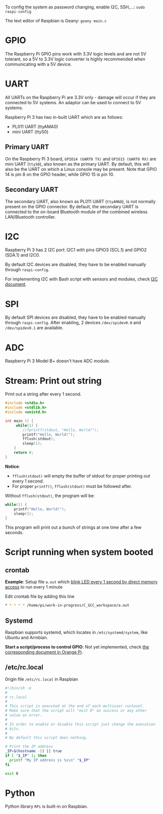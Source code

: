 To config the system as password changing, enable I2C, SSH,...: ``sudo raspi-config``

The text editor of Raspbian is Geany: ``geany main.c``

# GPIO

The Raspberry Pi GPIO pins work with 3.3V logic levels and are not 5V tolerant, so a 5V to 3.3V logic converter is highly recommended when communicating with a 5V device.

# UART

All UARTs on the Raspberry Pi are 3.3V only - damage will occur if they are connected to 5V systems. An adaptor can be used to connect to 5V systems. 

Raspberry Pi 3 has two in-built UART which are as follows:

* PL011 UART (ttyAMA0)
* mini UART (ttyS0)

## Primary UART

On the Raspberry Pi 3 board, ``GPIO14 (UART0 TX)`` and ``GPIO15 (UART0 RX)`` are mini UART (``ttyS0``), also known as the primary UART. By default, this will also be the UART on which a Linux console may be present. Note that GPIO 14 is pin 8 on the GPIO header, while GPIO 15 is pin 10.

## Secondary UART

The secondary UART, also known as PL011 UART (``ttyAMA0``), is not normally present on the GPIO connector. By default, the secondary UART is connected to the on-board Bluetooth module of the combined wireless LAN/Bluetooth controller.

# I2C

Raspberry Pi 3 has 2 I2C port: I2C1 with pins GPIO3 (SCL.1) and GPIO2 (SDA.1) and I2C0.

By default I2C devices are disabled, they have to be enabled manually through ``raspi-config``.

For implementing I2C with Bash script with sensors and modules, check [I2C document](I2C.md).
# SPI
By default SPI devices are disabled, they have to be enabled manually through ``raspi-config``. After enabling, 2 devices ``/dev/spidev0.0`` and ``/dev/spidev0.1`` are available.

# ADC

Raspberry Pi 3 Model B+ doesn't have ADC module.

# Stream: Print out string

Print out a string after every 1 second. 

```c
#include <stdio.h>
#include <stdlib.h>
#include <unistd.h>

int main () {
     while(1) {
		//fprintf(stdout, "Hello, World!");
		printf("Hello, World!");
		fflush(stdout);
		sleep(1);
	}
    return 0;
}

```

**Notice**: 

* ``fflush(stdout)`` will empty the buffer of stdout for proper printing out every 1 second.
* For proper ``printf()``, ``fflush(stdout)`` must be followed after.

Without ``fflush(stdout)``, the program will be:

```c
while(1) {
	printf("Hello, World!");
	sleep(1);
}
```

This program will print out a bunch of strings at one time after a few seconds.

# Script running when system booted

## crontab

**Example**: Setup file ``a.out`` which [blink LED every 1 second by direct memory access](https://github.com/TranPhucVinh/Raspberry-Pi-C/blob/main/Physical%20layer/GPIO/direct_register_access_control_gpio.c) to run every 1 minute

Edit crontab file by adding this line

```sh
* * * * * /home/pi/work-in-progress/C_GCC_workspace/a.out
```
## Systemd

Raspbian supports systemd, which locates in ``/etc/systemd/system``, like Ubuntu and Armbian.

**Start a script/process to control GPIO**: Not yet implemented, check [the corresponding document in Orange Pi](https://github.com/TranPhucVinh/Orange-Pi/blob/master/Physical%20layer/Systemd.md#example-start-a-scriptprocess-to-blink-on-board-red-led).

## /etc/rc.local

0rigin file ``/etc/rc.local`` in Raspbian 

```sh
#!/bin/sh -e
#
# rc.local
#
# This script is executed at the end of each multiuser runlevel.
# Make sure that the script will "exit 0" on success or any other
# value on error.
#
# In order to enable or disable this script just change the execution
# bits.
#
# By default this script does nothing.

# Print the IP address
_IP=$(hostname -I) || true
if [ "$_IP" ]; then
  printf "My IP address is %s\n" "$_IP"
fi

exit 0
```

# Python

Python library ``RPi`` is built-in on Raspbian.
